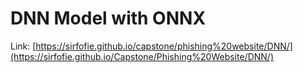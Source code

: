 # DNN Model with ONNX

Link: [https://sirfofie.github.io/capstone/phishing%20website/DNN/](https://sirfofie.github.io/Capstone/Phishing%20Website/DNN/)
